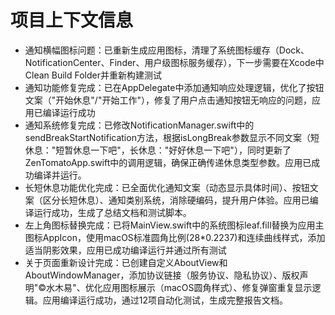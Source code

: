 # 项目上下文信息

- 通知横幅图标问题：已重新生成应用图标，清理了系统图标缓存（Dock、NotificationCenter、Finder、用户级图标服务缓存），下一步需要在Xcode中Clean Build Folder并重新构建测试
- 通知功能修复完成：已在AppDelegate中添加通知响应处理逻辑，优化了按钮文案（"开始休息"/"开始工作"），修复了用户点击通知按钮无响应的问题，应用已编译运行成功
- 通知系统修复完成：已修改NotificationManager.swift中的sendBreakStartNotification方法，根据isLongBreak参数显示不同文案（短休息："短暂休息一下吧"，长休息："好好休息一下吧"），同时更新了ZenTomatoApp.swift中的调用逻辑，确保正确传递休息类型参数。应用已成功编译并运行。
- 长短休息功能优化完成：已全面优化通知文案（动态显示具体时间）、按钮文案（区分长短休息）、通知类别系统，消除硬编码，提升用户体验。应用已编译运行成功，生成了总结文档和测试脚本。
- 左上角图标替换完成：已将MainView.swift中的系统图标leaf.fill替换为应用主图标AppIcon，使用macOS标准圆角比例(28*0.2237)和连续曲线样式，添加适当阴影效果，应用已成功编译运行并通过所有测试
- 关于页面重新设计完成：已创建自定义AboutView和AboutWindowManager，添加协议链接（服务协议、隐私协议）、版权声明"©️水木易"、优化应用图标展示（macOS圆角样式）、修复弹窗重复显示逻辑。应用编译运行成功，通过12项自动化测试，生成完整报告文档。
